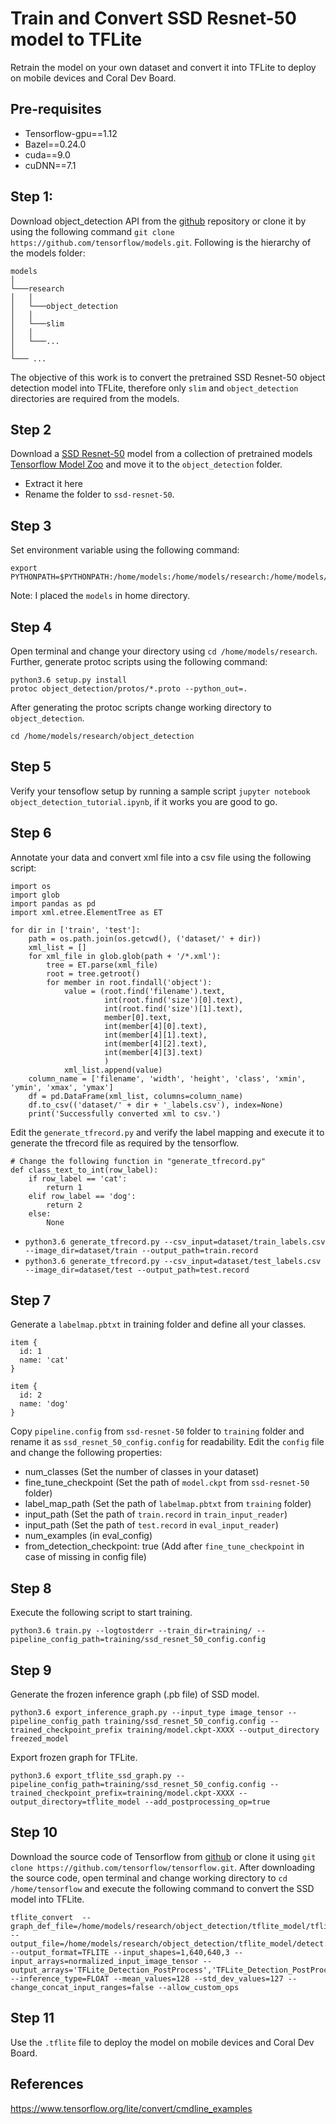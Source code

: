 # Train and Convert SSD Resnet-50 model to TFLite
Retrain the model on your own dataset and convert it into TFLite to deploy on mobile devices and Coral Dev Board.

## Pre-requisites
- Tensorflow-gpu==1.12
- Bazel==0.24.0
- cuda==9.0
- cuDNN==7.1 

## Step 1:
Download object_detection API from the [github](https://github.com/tensorflow/models) repository or clone it by using the following command `git clone https://github.com/tensorflow/models.git`. Following is the hierarchy of the models folder: 
```
models    
│
└───research
│   │    
│   └───object_detection
│   │    
│   └───slim
│   │    
│   └───...
│  
└─── ...
```
The objective of this work is to convert the pretrained SSD Resnet-50 object detection model into TFLite, therefore only `slim` and `object_detection` directories are required from the models.

## Step 2
Download a [SSD Resnet-50](http://download.tensorflow.org/models/object_detection/ssd_resnet50_v1_fpn_shared_box_predictor_640x640_coco14_sync_2018_07_03.tar.gz) model from a collection of pretrained models [Tensorflow Model Zoo](https://github.com/tensorflow/models/blob/master/research/object_detection/g3doc/detection_model_zoo.md) and move it to the `object_detection` folder.
- Extract it here
- Rename the folder to `ssd-resnet-50`.
## Step 3
Set environment variable using the following command: 
```
export PYTHONPATH=$PYTHONPATH:/home/models:/home/models/research:/home/models/research/slim
```
Note: I placed the `models` in home directory. 

## Step 4
Open terminal and change your directory using `cd /home/models/research`. Further, generate protoc scripts using the following command:
```
python3.6 setup.py install
protoc object_detection/protos/*.proto --python_out=.
```

After generating the protoc scripts change working directory to `object_detection`.
```
cd /home/models/research/object_detection
```

## Step 5
Verify your tensoflow setup by running a sample script `jupyter notebook object_detection_tutorial.ipynb`, if it works you are good to go.
 
## Step 6
Annotate your data and convert xml file into a csv file using the following script:
```
import os
import glob
import pandas as pd
import xml.etree.ElementTree as ET

for dir in ['train', 'test']:
    path = os.path.join(os.getcwd(), ('dataset/' + dir))
    xml_list = []
    for xml_file in glob.glob(path + '/*.xml'):
        tree = ET.parse(xml_file)
        root = tree.getroot()
        for member in root.findall('object'):
            value = (root.find('filename').text,
                     int(root.find('size')[0].text),
                     int(root.find('size')[1].text),
                     member[0].text,
                     int(member[4][0].text),
                     int(member[4][1].text),
                     int(member[4][2].text),
                     int(member[4][3].text)
                     )
            xml_list.append(value)
    column_name = ['filename', 'width', 'height', 'class', 'xmin', 'ymin', 'xmax', 'ymax']
    df = pd.DataFrame(xml_list, columns=column_name)
    df.to_csv(('dataset/' + dir + '_labels.csv'), index=None)
    print('Successfully converted xml to csv.')
```
Edit the `generate_tfrecord.py` and verify the label mapping and execute it to generate the tfrecord file as required by the tensorflow.

```
# Change the following function in "generate_tfrecord.py"
def class_text_to_int(row_label):
    if row_label == 'cat':
        return 1
    elif row_label == 'dog':
        return 2
    else:
        None
```
 
- `python3.6 generate_tfrecord.py --csv_input=dataset/train_labels.csv --image_dir=dataset/train --output_path=train.record`
- `python3.6 generate_tfrecord.py --csv_input=dataset/test_labels.csv  --image_dir=dataset/test --output_path=test.record`

## Step 7
Generate a `labelmap.pbtxt` in training folder and define all your classes.
```
item {
  id: 1
  name: 'cat'
}

item {
  id: 2
  name: 'dog'
}
```
Copy `pipeline.config` from `ssd-resnet-50` folder to `training` folder and rename it as `ssd_resnet_50_config.config` for readability. Edit the `config` file and change the following properties:
- num_classes (Set the number of classes in your dataset)
- fine_tune_checkpoint (Set the path of `model.ckpt` from `ssd-resnet-50` folder)
- label_map_path (Set the path of `labelmap.pbtxt` from `training` folder)
- input_path (Set the path of `train.record` in `train_input_reader`)
- input_path (Set the path of `test.record` in `eval_input_reader`)
- num_examples (in eval_config)
- from_detection_checkpoint: true (Add after `fine_tune_checkpoint` in case of missing in config file)
 
## Step 8
Execute the following script to start training.
```
python3.6 train.py --logtostderr --train_dir=training/ --pipeline_config_path=training/ssd_resnet_50_config.config
```
 
## Step 9
Generate the frozen inference graph (.pb file) of SSD model.
```
python3.6 export_inference_graph.py --input_type image_tensor --pipeline_config_path training/ssd_resnet_50_config.config --trained_checkpoint_prefix training/model.ckpt-XXXX --output_directory freezed_model
``` 
Export frozen graph for TFLite.
```
python3.6 export_tflite_ssd_graph.py --pipeline_config_path=training/ssd_resnet_50_config.config --trained_checkpoint_prefix=training/model.ckpt-XXXX --output_directory=tflite_model --add_postprocessing_op=true
```
 
## Step 10
Download the source code of Tensorflow from [github](https://github.com/tensorflow/tensorflow) or clone it using `git clone https://github.com/tensorflow/tensorflow.git`.
After downloading the source code, open terminal and change working directory to `cd /home/tensorflow` and execute the following command to convert the SSD model into TFLite.
```
tflite_convert  --graph_def_file=/home/models/research/object_detection/tflite_model/tflite_graph.pb --output_file=/home/models/research/object_detection/tflite_model/detect.tflite --output_format=TFLITE --input_shapes=1,640,640,3 --input_arrays=normalized_input_image_tensor --output_arrays='TFLite_Detection_PostProcess','TFLite_Detection_PostProcess:1','TFLite_Detection_PostProcess:2','TFLite_Detection_PostProcess:3' --inference_type=FLOAT --mean_values=128 --std_dev_values=127 --change_concat_input_ranges=false --allow_custom_ops
```

## Step 11
Use the `.tflite` file to deploy the model on mobile devices and Coral Dev Board.

## References
https://www.tensorflow.org/lite/convert/cmdline_examples 
